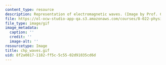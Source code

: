 ```yaml
---
content_type: resource
description: Representation of electromagnetic waves. (Image by Prof. Gabriella Sciolla.)
file: https://ol-ocw-studio-app-qa.s3.amazonaws.com/courses/8-022-physics-ii-electricity-and-magnetism-fall-2004/8f2a08171182ff5c5c5502d91035cd6d_chp_waves.gif
file_type: image/gif
image_metadata:
  caption: ''
  credit: ''
  image-alt: ''
resourcetype: Image
title: chp_waves.gif
uid: 8f2a0817-1182-ff5c-5c55-02d91035cd6d
---
```

